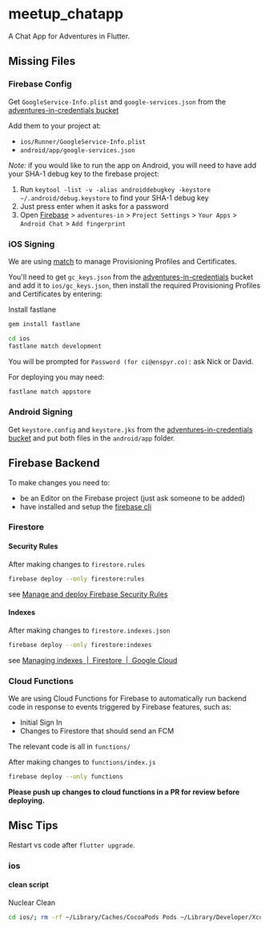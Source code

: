 # meetup_chatapp

A Chat App for Adventures in Flutter.

## Missing Files

### Firebase Config

Get `GoogleService-Info.plist` and `google-services.json` from the [adventures-in-credentials bucket](https://console.cloud.google.com/storage/browser/adventures-in-credentials?project=adventures-in)

Add them to your project at:

- `ios/Runner/GoogleService-Info.plist`
- `android/app/google-services.json`

*Note:* if you would like to run the app on Android, you will need to have add your SHA-1 debug key to the firebase project:

1. Run `keytool -list -v -alias androiddebugkey -keystore ~/.android/debug.keystore` to find your SHA-1 debug key
1. Just press enter when it asks for a password
1. Open [Firebase](https://console.firebase.google.com) > `adventures-in` > `Project Settings` > `Your Apps` > `Android Chat` > `Add fingerprint`

### iOS Signing

We are using [match](https://docs.fastlane.tools/actions/match/) to manage Provisioning Profiles and Certificates.

You'll need to get `gc_keys.json` from the [adventures-in-credentials](https://console.cloud.google.com/storage/browser/adventures-in-credentials?forceOnBucketsSortingFiltering=false&project=adventures-in) bucket and add it to `ios/gc_keys.json`, then install the required Provisioning Profiles and Certificates by entering:

Install fastlane

```sh
gem install fastlane
```

```sh
cd ios
fastlane match development
```

You will be prompted for `Password (for ci@enspyr.co):` ask Nick or David.

For deploying you may need:

```sh
fastlane match appstore
```

### Android Signing

Get `keystore.config` and `keystore.jks` from the [adventures-in-credentials bucket](https://console.cloud.google.com/storage/browser/adventures-in-credentials?project=adventures-in) and put both files in the `android/app` folder.

## Firebase Backend

To make changes you need to:

- be an Editor on the Firebase project (just ask someone to be added)
- have installed and setup the [firebase cli](https://firebase.google.com/docs/cli)

### Firestore

#### Security Rules

After making changes to `firestore.rules`

```sh
firebase deploy --only firestore:rules
```

see [Manage and deploy Firebase Security Rules](https://firebase.google.com/docs/rules/manage-deploy)

#### Indexes

After making changes to `firestore.indexes.json`

```sh
firebase deploy --only firestore:indexes
```

see [Managing indexes  |  Firestore  |  Google Cloud](https://cloud.google.com/firestore/docs/query-data/indexing)

### Cloud Functions

We are using Cloud Functions for Firebase to automatically run backend code in response to events triggered by Firebase features, such as:

- Initial Sign In
- Changes to Firestore that should send an FCM

The relevant code is all in `functions/`

After making changes to `functions/index.js`

```sh
firebase deploy --only functions
```

**Please push up changes to cloud functions in a PR for review before deploying.** 

## Misc Tips

Restart vs code after `flutter upgrade`.

### ios

#### clean script

Nuclear Clean

``` sh
cd ios/; rm -rf ~/Library/Caches/CocoaPods Pods ~/Library/Developer/Xcode/DerivedData/*; pod deintegrate; pod setup; pod install;
```
